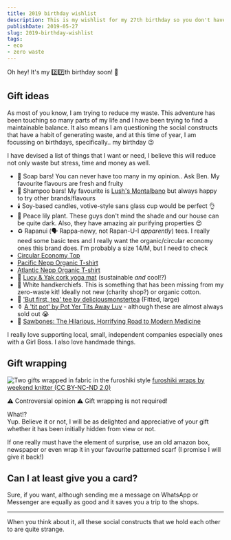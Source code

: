 ```yaml
---
title: 2019 birthday wishlist
description: This is my wishlist for my 27th birthday so you don't have to worry about getting me the Right Thing.
publishDate: 2019-05-27
slug: 2019-birthday-wishlist
tags:
- eco
- zero waste
---
```


Oh hey! It's my :two::seven:th birthday soon! :tada:

## Gift ideas

As most of you know, I am trying to reduce my waste.
This adventure has been touching so many parts of my life and I have been trying to find a maintainable balance. It also means I am questioning the social constructs that have a habit of generating waste, and at this time of year, I am focussing on birthdays, specifically.. my birthday :wink:

I have devised a list of things that I want or need, I believe this will reduce not only waste but stress, time and money as well.

- 🧼 Soap bars! You can never have too many in my opinion.. Ask Ben. My favourite flavours are fresh and fruity
- 💁 Shampoo bars! My favourite is [Lush's Montalbano](https://uk.lush.com/products/shampoo/montalbano) but always happy to try other brands/flavours
- :candle: Soy-based candles, votive-style sans glass cup would be perfect :ok_hand:
- :seedling: Peace lily plant. These guys don't mind the shade and our house can be quite dark. Also, they have amazing air purifying properties :heart_eyes:
- :recycle: Rapanui (🗣️ Rappa-newy, not Rapan-U-I _apparently_) tees. I really need some basic tees and I really want the organic/circular economy ones this brand does. I'm probably a size 14/M, but I need to check
 - [Circular Economy Top](https://rapanuiclothing.com/product/womens-circular-economy-top/)
 - [Pacific Nepp Organic T-shirt](https://rapanuiclothing.com/product/womens-pacific-nepp-organic-t-shirt/)
 - [Atlantic Nepp Organic T-shirt](https://rapanuiclothing.com/product/womens-atlantic-nepp-organic-t-shirt/)
- 🧘 [Lucy & Yak cork yoga mat](https://lucyandyak.com/products/cork-yoga-mat-7-chakra-by-orenda-india) (sustainable _and_ cool!?)
- :sneezing_face: White handkerchiefs. This is something that has been missing from my zero-waste kit! Ideally not new (charity shop?) or organic cotton.
- :tshirt: ['But first, tea' tee by deliciousmonstertea](https://deliciousmonstertea.com/collections/browse-all/products/but-first-tea-hand-embroidered-t-shirt) (Fitted, large)
- :funeral_urn: [A 'tit pot' by Pot Yer Tits Away Luv](https://potyertitswayluv.com/collections/all-products) - although these are almost always sold out :sob:
- :book: [Sawbones: The Hilarious, Horrifying Road to Modern Medicine](https://www.worldofbooks.com/en-gb/books/justin-mcelroy/sawbones-the-hilarious-horrifying-road-to-modern-medicine/GOR009797843)

I really love supporting local, small, independent companies especially ones with a Girl Boss. I also love handmade things.

## Gift wrapping

![Two gifts wrapped in fabric in the furoshiki style](https://live.staticflickr.com/6015/5892619045_d245609abb_b_d.jpg)
[furoshiki wraps by weekend knitter (CC BY-NC-ND 2.0)](https://www.flickr.com/photos/weekendknitter/5892619045)

:warning: Controversial opinion :warning:
Gift wrapping is not required!

What!?<br/>
Yup. Believe it or not, I will be as delighted and appreciative of your gift whether it has been initially hidden from view or not.

If one really must have the element of surprise, use an old amazon box, newspaper or even wrap it in your favourite patterned scarf (I promise I will give it back!)

## Can I at least give you a card?
Sure, if you want, although sending me a message on WhatsApp or Messenger are equally as good and it saves you a trip to the shops.

---

When you think about it, all these social constructs that we hold each other to are quite strange.
